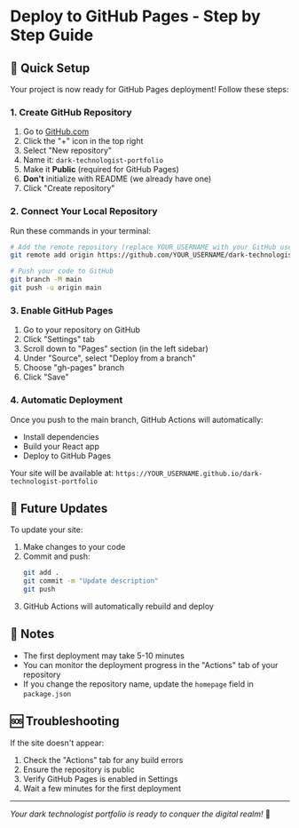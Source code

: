 # Deploy to GitHub Pages - Step by Step Guide

## 🚀 Quick Setup

Your project is now ready for GitHub Pages deployment! Follow these steps:

### 1. Create GitHub Repository

1. Go to [GitHub.com](https://github.com)
2. Click the "+" icon in the top right
3. Select "New repository"
4. Name it: `dark-technologist-portfolio`
5. Make it **Public** (required for GitHub Pages)
6. **Don't** initialize with README (we already have one)
7. Click "Create repository"

### 2. Connect Your Local Repository

Run these commands in your terminal:

```bash
# Add the remote repository (replace YOUR_USERNAME with your GitHub username)
git remote add origin https://github.com/YOUR_USERNAME/dark-technologist-portfolio.git

# Push your code to GitHub
git branch -M main
git push -u origin main
```

### 3. Enable GitHub Pages

1. Go to your repository on GitHub
2. Click "Settings" tab
3. Scroll down to "Pages" section (in the left sidebar)
4. Under "Source", select "Deploy from a branch"
5. Choose "gh-pages" branch
6. Click "Save"

### 4. Automatic Deployment

Once you push to the main branch, GitHub Actions will automatically:
- Install dependencies
- Build your React app
- Deploy to GitHub Pages

Your site will be available at: `https://YOUR_USERNAME.github.io/dark-technologist-portfolio`

## 🔄 Future Updates

To update your site:
1. Make changes to your code
2. Commit and push:
   ```bash
   git add .
   git commit -m "Update description"
   git push
   ```
3. GitHub Actions will automatically rebuild and deploy

## 📝 Notes

- The first deployment may take 5-10 minutes
- You can monitor the deployment progress in the "Actions" tab of your repository
- If you change the repository name, update the `homepage` field in `package.json`

## 🆘 Troubleshooting

If the site doesn't appear:
1. Check the "Actions" tab for any build errors
2. Ensure the repository is public
3. Verify GitHub Pages is enabled in Settings
4. Wait a few minutes for the first deployment

---

*Your dark technologist portfolio is ready to conquer the digital realm!* 🌟 